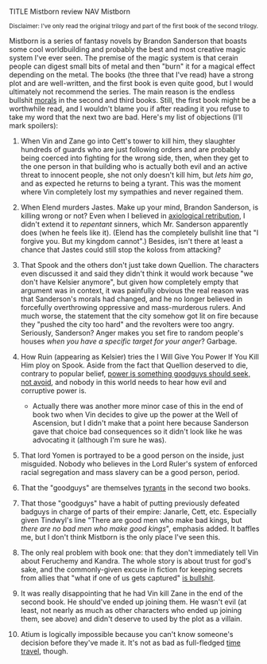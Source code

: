 TITLE Mistborn review
NAV Mistborn

<small>
Disclaimer: I've only read the original trilogy and part of the first book of the second trilogy.
</small>

Mistborn is a series of fantasy novels by Brandon Sanderson that boasts some cool worldbuilding and probably the best and most creative magic system I've ever seen. The premise of the magic system is that cerain people can digest small bits of metal and then "burn" it for a magical effect depending on the metal. The books (the three that I've read) have a strong plot and are well-written, and the first book is even quite good, but I would ultimately not recommend the series. The main reason is the endless bullshit [morals](/fiction/messages) in the second and third books. Still, the first book might be a worthwhile read, and I wouldn't blame you if after reading it you refuse to take my word that the next two are bad. Here's my list of objections (I'll mark spoilers):

1. When <span class="spoiler">Vin and Zane go into Cett's tower to kill him</span>, they slaughter hundreds of guards who are just following orders and are probably being coerced into fighting for the wrong side, then, when they get to the one person in that building who is actually both evil and an active threat to innocent people, she not only doesn't kill him, but *lets him go*, and as expected he returns to being a tyrant. This was the moment where Vin completely lost my sympathies and never regained them.

2. When <span class="spoiler">Elend</span> murders <span class="spoiler">Jastes</span>. Make up your mind, Brandon Sanderson, is killing wrong or not? Even when I believed in [axiological retribution](/protagonism/retribution), I didn't extend it to *repentant* sinners, which Mr. Sanderson apparently does (when he feels like it). (Elend has the completely bullshit line that "I forgive you. But my kingdom cannot".) Besides, isn't there at least a chance that <span class="spoiler">Jastes could still stop the koloss from attacking</span>?

3. That <span class="spoiler">Spook and the others don't just take down Quellion</span>. The characters even discussed it and said they didn't think it would work because "we don't have <span class="spoiler">Kelsier</span> anymore", but given how completely empty that argument was in context, it was painfully obvious the real reason was that Sanderson's morals had changed, and he no longer believed in forcefully overthrowing oppressive and mass-murderous rulers. And much worse, the statement that the city somehow got lit on fire because they "pushed the city too hard" and the revolters were too angry. Seriously, Sanderson? Anger makes you set fire to random people's houses *when you have a specific target for your anger*? Garbage.

4. How <span class="spoiler">Ruin (appearing as Kelsier)</span> tries the I Will Give You Power If You Kill Him ploy on <span class="spoiler">Spook</span>. Aside from the fact that <span class="spoiler">Quellion</span> deserved to die, contrary to popular belief, [power is something goodguys should seek, not avoid](/protagonism/power), and nobody in this world needs to hear how evil and corruptive power is.

	* Actually there was another more minor case of this in the end of book two when <span class="spoiler">Vin decides to give up the power at the Well of Ascension</span>, but I didn't make that a point here because Sanderson gave that choice bad consequences so it didn't look like he was advocating it (although I'm sure he was).

5. That <span class="spoiler">lord Yomen</span> is portrayed to be a good person on the inside, just misguided. Nobody who believes in the Lord Ruler's system of enforced racial segregation and mass slavery can be a good person, period.

6. That the "goodguys" are themselves [tyrants](/protagonism/anarchism) in the second two books.

7. That those "goodguys" have a habit of putting previously defeated badguys in charge of parts of their empire: Janarle, Cett, etc. Especially given Tindwyl's line "There are good men who make bad kings, but *there are no bad men who make good kings*", emphasis added. It baffles me, but I don't think Mistborn is the only place I've seen this.

8. The only real problem with book one: that they don't immediately tell Vin about Feruchemy and Kandra. The whole story is about trust for god's sake, and the commonly-given excuse in fiction for keeping secrets from allies that "what if one of us gets captured" [is bullshit](/protagonism/need_to_know).

9. It was really disappointing that he had Vin kill <span class="spoiler">Zane</span> in the end of the second book. He should've ended up joining them. He wasn't evil (at least, not nearly as much as other characters who ended up joining them, see above) and didn't deserve to used by the plot as a villain.

10. Atium is logically impossible because you can't know someone's decision before they've made it. It's not as bad as full-fledged [time travel](/fiction/time_travel), though.
